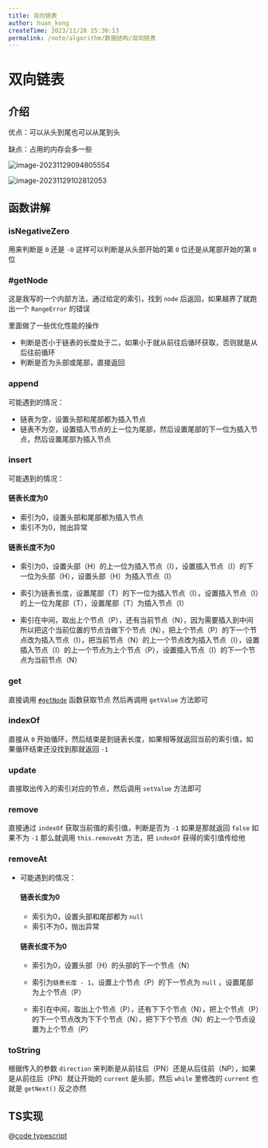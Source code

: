 ```yaml
---
title: 双向链表
author: huan_kong
createTime: 2023/11/28 15:30:13
permalink: /note/algorithm/数据结构/双向链表
---
```


# 双向链表

## 介绍

优点：可以从头到尾也可以从尾到头

缺点：占用的内存会多一些

![image-20231129094805554](https://img.huankong.top/i/2023/11/29/6566985e3a2ca.png)

![image-20231129102812053](https://img.huankong.top/i/2023/11/29/6566a1bddb1f3.png)

## 函数讲解

### isNegativeZero

用来判断是 `0` 还是 `-0` 这样可以判断是从头部开始的第 `0` 位还是从尾部开始的第 `0` 位

### #getNode

这是我写的一个内部方法，通过给定的索引，找到 `node` 后返回，如果越界了就跑出一个 `RangeError` 的错误

里面做了一些优化性能的操作

- 判断是否小于链表的长度处于二，如果小于就从前往后循环获取，否则就是从后往前循环
- 判断是否为头部或尾部，直接返回

### append

可能遇到的情况：

- 链表为空，设置头部和尾部都为插入节点
- 链表不为空，设置插入节点的上一位为尾部，然后设置尾部的下一位为插入节点，然后设置尾部为插入节点

### insert

可能遇到的情况：

#### 链表长度为0

- 索引为0，设置头部和尾部都为插入节点
- 索引不为0，抛出异常

#### 链表长度不为0

- 索引为0，设置头部（H）的上一位为插入节点（I），设置插入节点（I）的下一位为头部（H），设置头部（H）为插入节点（I）

- 索引为链表长度，设置尾部（T）的下一位为插入节点（I），设置插入节点（I）的上一位为尾部（T），设置尾部（T）为插入节点（I）

- 索引在中间，取出上个节点（P），还有当前节点（N），因为需要插入到中间所以把这个当前位置的节点当做下个节点（N），把上个节点（P）的下一个节点改为插入节点（I），把当前节点（N）的上一个节点改为插入节点（I），设置插入节点（I）的上一个节点为上个节点（P），设置插入节点（I）的下一个节点为当前节点（N）

### get

直接调用 [`#getNode`](#getnode) 函数获取节点 然后再调用 `getValue` 方法即可

### indexOf

直接从 `0` 开始循环，然后结束是到链表长度，如果相等就返回当前的索引值，如果循环结束还没找到那就返回 `-1`

### update

直接取出传入的索引对应的节点，然后调用 `setValue` 方法即可

### remove

直接通过 `indexOf` 获取当前值的索引值，判断是否为 `-1` 如果是那就返回 `false` 如果不为 `-1` 那么就调用 `this.removeAt` 方法，把 `indexOf` 获得的索引值传给他

### removeAt

- 可能遇到的情况：

  #### 链表长度为0

  - 索引为0，设置头部和尾部都为 `null`
  - 索引不为0，抛出异常

  #### 链表长度不为0

  - 索引为0，设置头部（H）的头部的下一个节点（N）

  - 索引为`链表长度 - 1`，设置上个节点（P）的下一节点为 `null` ，设置尾部为上个节点（P）

  - 索引在中间，取出上个节点（P），还有下下个节点（N），把上个节点（P）的下一个节点改为下下个节点（N），把下下个节点（N）的上一个节点设置为上个节点（P）

### toString

根据传入的参数 `direction` 来判断是从前往后（PN）还是从后往前（NP），如果是从前往后（PN）就让开始的 `current` 是头部，然后 `while` 里修改的 `current` 也就是 `getNext()` 反之亦然

## TS实现

@[code typescript](./双向链表.ts)
